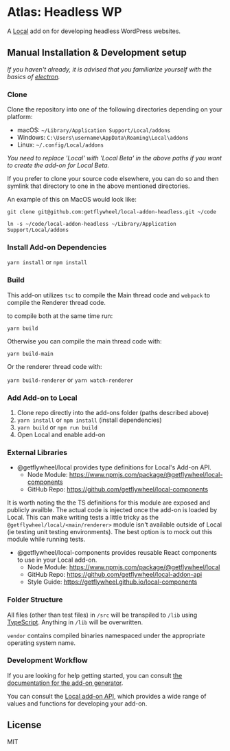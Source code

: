 # Atlas: Headless WP

A [Local](https://localwp.com/) add on for developing headless WordPress websites.


## Manual Installation & Development setup

*If you haven't already, it is advised that you familiarize yourself with the basics of [electron](https://www.electronjs.org/).*

### Clone

Clone the repository into one of the following directories depending on your platform:

-   macOS: `~/Library/Application Support/Local/addons`
-   Windows: `C:\Users\username\AppData\Roaming\Local\addons`
-   Linux: `~/.config/Local/addons`

*You need to replace 'Local' with 'Local Beta' in the above paths if you want to create the add-on for Local Beta.*

If you prefer to clone your source code elsewhere, you can do so and then symlink that directory to one in the above mentioned directories.

An example of this on MacOS would look like:

```
git clone git@github.com:getflywheel/local-addon-headless.git ~/code

ln -s ~/code/local-addon-headless ~/Library/Application Support/Local/addons
```


### Install Add-on Dependencies

`yarn install` or `npm install`


### Build

This add-on utilizes `tsc` to compile the Main thread code and `webpack` to compile the Renderer thread code.

to compile both at the same time run:

`yarn build`

Otherwise you can compile the main thread code with:

`yarn build-main`

Or the renderer thread code with:

`yarn build-renderer` or `yarn watch-renderer`


### Add Add-on to Local

1. Clone repo directly into the add-ons folder (paths described above)
1. `yarn install` or `npm install` (install dependencies)
1. `yarn build` or `npm run build`
1. Open Local and enable add-on

### External Libraries

- @getflywheel/local provides type definitions for Local's Add-on API.
	- Node Module: https://www.npmjs.com/package/@getflywheel/local-components
	- GitHub Repo: https://github.com/getflywheel/local-components

It is worth noting the the TS definitions for this module are exposed and publicly availble. The actual code is injected once the add-on is loaded by Local. This can make writing tests a little tricky as the `@getflywheel/local/<main/renderer>` module isn't available outside of Local (ie testing unit testing environments). The best option is to mock out this module while running tests.

- @getflywheel/local-components provides reusable React components to use in your Local add-on.
	- Node Module: https://www.npmjs.com/package/@getflywheel/local
	- GitHub Repo: https://github.com/getflywheel/local-addon-api
	- Style Guide: https://getflywheel.github.io/local-components

### Folder Structure

All files (other than test files) in `/src` will be transpiled to `/lib` using [TypeScript](https://www.typescriptlang.org/). Anything in `/lib` will be overwritten.

`vendor` contains compiled binaries namespaced under the appropriate operating system name.

### Development Workflow

If you are looking for help getting started, you can consult [the documentation for the add-on generator](https://github.com/getflywheel/create-local-addon#next-steps).

You can consult the [Local add-on API](https://getflywheel.github.io/local-addon-api), which provides a wide range of values and functions for developing your add-on.

## License

MIT
